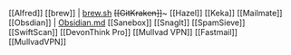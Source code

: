[[Alfred]]
[[brew]] | [brew.sh](https://brew.sh/)
~~[[GitKraken]]~~~
[[Hazel]]
[[Keka]]
[[Mailmate]]
[[Obsdian]] | [Obsidian.md](https://obsidian.md/)
[[Sanebox]]
[[SnagIt]]
[[SpamSieve]]
[[SwiftScan]]
[[DevonThink Pro]]
[[Mullvad VPN]]
[[Fastmail]]
[[MullvadVPN]]
